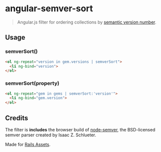 # angular-semver-sort

> Angular.js filter for ordering collections by [semantic version number](http://semver.org).

## Usage

### semverSort()

```html
<ol ng-repeat="version in gem.versions | semverSort">
  <li ng-bind="version">
</ol>
```

### semverSort(property)

```html
<ol ng-repeat="gem in gems | semverSort:'version'">
  <li ng-bind="gem.version">
</ol>
```

## Credits

The filter is **includes** the browser build of [node-semver](https://github.com/isaacs/node-semver), the BSD-licensed semver parser created by Isaac Z. Schlueter.

Made for [Rails Assets](https://rails-assets.org).
